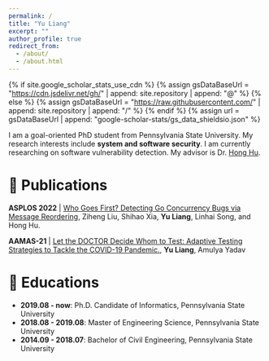 ```yaml
---
permalink: /
title: "Yu Liang"
excerpt: ""
author_profile: true
redirect_from: 
  - /about/
  - /about.html
---
```


{% if site.google_scholar_stats_use_cdn %}
{% assign gsDataBaseUrl = "https://cdn.jsdelivr.net/gh/" | append: site.repository | append: "@" %}
{% else %}
{% assign gsDataBaseUrl = "https://raw.githubusercontent.com/" | append: site.repository | append: "/" %}
{% endif %}
{% assign url = gsDataBaseUrl | append: "google-scholar-stats/gs_data_shieldsio.json" %}

<span class='anchor' id='about-me'></span>

I am a goal-oriented PhD student from Pennsylvania State University. My research interests include **system and software security**. I am currently researching on software vulnerability detection. My advisor is Dr. [Hong Hu](https://huhong789.github.io). 


<!-- # 🔥 News -->
<!-- - *2022.02*: &nbsp;🎉🎉 Lorem ipsum dolor sit amet, consectetur adipiscing elit. Vivamus ornare aliquet ipsum, ac tempus justo dapibus sit amet.  -->
<!-- - *2022.02*: &nbsp;🎉🎉 Lorem ipsum dolor sit amet, consectetur adipiscing elit. Vivamus ornare aliquet ipsum, ac tempus justo dapibus sit amet.  -->

# 📝 Publications 

<!-- <div class='paper-box'><div class='paper-box-image'><img src='images/500x300.png' alt="sym" width="100%"></div> -->
<!-- <div class='paper-box-text' markdown="1"> -->
<!-- </div> -->
<!-- </div> -->

**ASPLOS 2022** \| [Who Goes First? Detecting Go Concurrency Bugs via Message Reordering](https://openaccess.thecvf.com/content_cvpr_2016/papers/He_Deep_Residual_Learning_CVPR_2016_paper.pdf), Ziheng Liu, Shihao Xia, **Yu Liang**, Linhai Song, and Hong Hu.

**AAMAS-21** \| [Let the DOCTOR Decide Whom to Test: Adaptive Testing Strategies to Tackle the COVID-19 Pandemic.](https://openaccess.thecvf.com/content_cvpr_2016/papers/He_Deep_Residual_Learning_CVPR_2016_paper.pdf), **Yu Liang**, Amulya Yadav 

<!-- # 🎖 Honors and Awards -->
<!-- - *2021.10* Lorem ipsum dolor sit amet, consectetur adipiscing elit. Vivamus ornare aliquet ipsum, ac tempus justo dapibus sit amet.  -->
<!-- - *2021.09* Lorem ipsum dolor sit amet, consectetur adipiscing elit. Vivamus ornare aliquet ipsum, ac tempus justo dapibus sit amet.  -->

# 📖 Educations
- **2019.08 - now**: Ph.D. Candidate of Informatics, Pennsylvania State University
- **2018.08 - 2019.08**: Master of Engineering Science, Pennsylvania State University 
- **2014.09 - 2018.07**: Bachelor of Civil Engineering, Pennsylvania State University 

<!-- # 💬 Invited Talks -->
<!-- - *2021.06*, Lorem ipsum dolor sit amet, consectetur adipiscing elit. Vivamus ornare aliquet ipsum, ac tempus justo dapibus sit amet.  -->
<!-- - *2021.03*, Lorem ipsum dolor sit amet, consectetur adipiscing elit. Vivamus ornare aliquet ipsum, ac tempus justo dapibus sit amet.  \| [\[video\]](https://github.com/) -->

<!-- # 💻 Internships -->
<!-- - *2019.05 - 2020.02*, [Lorem](https://github.com/), China. -->
